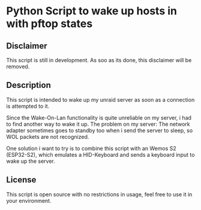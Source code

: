 # Python Script to wake up hosts in with pftop states

## Disclaimer
This script is still in development. As soo as its done, this disclaimer will be removed.

## Description
This script is intended to wake up my unraid server as soon as a connection is attempted to it. 

Since the Wake-On-Lan functionality is quite unreliable on my server, i had to find another way to wake it up. The problem on my server: The network adapter sometimes goes to standby too when i send the server to sleep, so WOL packets are not recognized.

One solution i want to try is to combine this script with an Wemos S2 (ESP32-S2), which emulates a HID-Keyboard and sends a keyboard input to wake up the server.

## License

This script is open source with no restrictions in usage, feel free to use it in your environment.